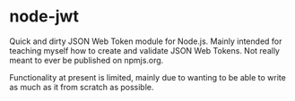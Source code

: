 node-jwt
========

Quick and dirty JSON Web Token module for Node.js. Mainly intended for teaching myself how to create and validate JSON Web Tokens. Not really meant to ever be published on npmjs.org.

Functionality at present is limited, mainly due to wanting to be able to write as much as it from scratch as possible.
